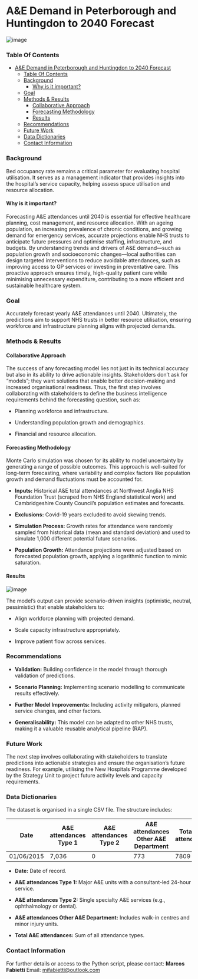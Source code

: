 # A&E Demand in Peterborough and Huntingdon to 2040 Forecast

![image](https://github.com/user-attachments/assets/b47172bf-f1e0-48eb-96f3-db3a88eb7418)

### Table Of Contents

- [A&E Demand in Peterborough and Huntingdon to 2040 Forecast](#a-e-demand-in-peterborough-and-huntingdon-to-2040-forecast)
    + [Table Of Contents](#table-of-contents)
    + [Background](#background)
      - [Why is it important?](#why-is-it-important-)
    + [Goal](#goal)
    + [Methods & Results](#methods---results)
      - [Collaborative Approach](#collaborative-approach)
      - [Forecasting Methodology](#forecasting-methodology)
      - [Results](#results)
    + [Recommendations](#recommendations)
    + [Future Work](#future-work)
    + [Data Dictionaries](#data-dictionaries)
    + [Contact Information](#contact-information)

### Background

Bed occupancy rate remains a critical parameter for evaluating hospital utilisation. It serves as a management indicator that provides insights into the hospital’s service capacity, helping assess space utilisation and resource allocation.

#### Why is it important?

Forecasting A&E attendances until 2040 is essential for effective healthcare planning, cost management, and resource allocation. With an ageing population, an increasing prevalence of chronic conditions, and growing demand for emergency services, accurate projections enable NHS trusts to anticipate future pressures and optimise staffing, infrastructure, and budgets. By understanding trends and drivers of A&E demand—such as population growth and socioeconomic changes—local authorities can design targeted interventions to reduce avoidable attendances, such as improving access to GP services or investing in preventative care. This proactive approach ensures timely, high-quality patient care while minimising unnecessary expenditure, contributing to a more efficient and sustainable healthcare system.

### Goal

Accurately forecast yearly A&E attendances until 2040. Ultimately, the predictions aim to support NHS trusts in better resource utilisation, ensuring workforce and infrastructure planning aligns with projected demands.

### Methods & Results

#### Collaborative Approach

The success of any forecasting model lies not just in its technical accuracy but also in its ability to drive actionable insights. Stakeholders don’t ask for “models”; they want solutions that enable better decision-making and increased organisational readiness. Thus, the first step involves collaborating with stakeholders to define the business intelligence requirements behind the forecasting question, such as:

-   Planning workforce and infrastructure.
    
-   Understanding population growth and demographics.
    
-   Financial and resource allocation.
    

#### Forecasting Methodology

Monte Carlo simulation was chosen for its ability to model uncertainty by generating a range of possible outcomes. This approach is well-suited for long-term forecasting, where variability and complex factors like population growth and demand fluctuations must be accounted for.

-   **Inputs:** Historical A&E total attendances at Northwest Anglia NHS Foundation Trust (scraped from NHS England statistical work) and Cambridgeshire County Council’s population estimates and forecasts.
    
-   **Exclusions:** Covid-19 years excluded to avoid skewing trends.
    
-   **Simulation Process:** Growth rates for attendance were randomly sampled from historical data (mean and standard deviation) and used to simulate 1,000 different potential future scenarios.
    
-   **Population Growth:** Attendance projections were adjusted based on forecasted population growth, applying a logarithmic function to mimic saturation.
    

#### Results
![image](https://github.com/user-attachments/assets/049a4d5a-71f0-4df7-b17c-abc39ead2679)

The model’s output can provide scenario-driven insights (optimistic, neutral, pessimistic) that enable stakeholders to:

-   Align workforce planning with projected demand.
    
-   Scale capacity infrastructure appropriately.
    
-   Improve patient flow across services.
    

### Recommendations

-   **Validation:** Building confidence in the model through thorough validation of predictions.
    
-   **Scenario Planning:** Implementing scenario modelling to communicate results effectively.
    
-   **Further Model Improvements:** Including activity mitigators, planned service changes, and other factors.
    
-   **Generalisability:** This model can be adapted to other NHS trusts, making it a valuable reusable analytical pipeline (RAP).
    

### Future Work

The next step involves collaborating with stakeholders to translate predictions into actionable strategies and ensure the organisation’s future readiness. For example, utilising the New Hospitals Programme developed by the Strategy Unit to project future activity levels and capacity requirements.

### Data Dictionaries

The dataset is organised in a single CSV file. The structure includes:

| Date       | A&E attendances Type 1 | A&E attendances Type 2 | A&E attendances Other A&E Department | Total A&E attendances |
| ---------- | ---------------------- | ---------------------- | ------------------------------------ | --------------------- |
| 01/06/2015 | 7,036                  | 0                      | 773                                  | 7809|         

-   **Date:** Date of record.
    
-   **A&E attendances Type 1:** Major A&E units with a consultant-led 24-hour service.
    
-   **A&E attendances Type 2:** Single specialty A&E services (e.g., ophthalmology or dental).
    
-   **A&E attendances Other A&E Department:** Includes walk-in centres and minor injury units.
    
-   **Total A&E attendances:** Sum of all attendance types.
    

### Contact Information

For further details or access to the Python script, please contact: **Marcos Fabietti** Email: mifabietti@outlook.com